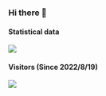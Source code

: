 ### Hi there 👋

<!--
**ChuJiani/ChuJiani** is a ✨ _special_ ✨ repository because its `README.md` (this file) appears on your GitHub profile.

Here are some ideas to get you started:

- 🔭 I’m currently working on ...
- 🌱 I’m currently learning ...
- 👯 I’m looking to collaborate on ...
- 🤔 I’m looking for help with ...
- 💬 Ask me about ...
- 📫 How to reach me: ...
- 😄 Pronouns: ...
- ⚡ Fun fact: ...
-->

#### Statistical data
![](https://github-readme-stats.vercel.app/api?username=ChuJiani&show_icons=true&title_color=8ecae6&icon_color=2a9d8f&text_color=cbf3f0&bg_color=264653)

#### Visitors (Since 2022/8/19)
![](https://count.getloli.com/get/@ChuJiani?theme=rule34)
